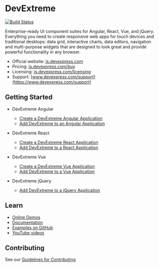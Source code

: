 # DevExtreme

[![Build Status](https://devextreme-ci.devexpress.com/api/badges/DevExpress/DevExtreme/status.svg?branch=20_1)](https://devextreme-ci.devexpress.com/DevExpress/DevExtreme)

Enterprise-ready UI component suites for Angular, React, Vue, and jQuery. Everything you need to create responsive web apps for touch devices and traditional desktops: data grid, interactive charts, data editors, navigation and multi-purpose widgets that are designed to look great and provide powerful functionality in any browser.

- Official website: [js.devexpress.com](https://js.devexpress.com)
- Pricing: [js.devexpress.com/buy](https://js.devexpress.com/Buy)
- Licensing: [js.devexpress.com/licensing](https://js.devexpress.com/Licensing)
- Support: [www.devexpress.com/support](https://www.devexpress.com/support)


## Getting Started

- DevExtreme Angular
    - [Create a DevExtreme Angular Application](https://js.devexpress.com/Documentation/Guide/Angular_Components/Getting_Started/Create_a_DevExtreme_Application/)
    - [Add DevExtreme to an Angular Application](https://js.devexpress.com/Documentation/Guide/Angular_Components/Getting_Started/Add_DevExtreme_to_an_Angular_CLI_Application/)

- DevExtreme React
    - [Create a DevExtreme React Application](https://js.devexpress.com/Documentation/Guide/React_Components/Create_a_DevExtreme_Application/)
    - [Add DevExtreme to a React Application](https://js.devexpress.com/Documentation/Guide/React_Components/Add_DevExtreme_to_a_React_Application/)

- DevExtreme Vue
    - [Create a DevExtreme Vue Application](https://js.devexpress.com/Documentation/Guide/Vue_Components/Create_a_DevExtreme_Application/)
    - [Add DevExtreme to a Vue Application](https://js.devexpress.com/Documentation/Guide/Vue_Components/Add_DevExtreme_to_a_Vue_Application/)

- DevExtreme jQuery
    - [Add DevExtreme to a jQuery Application](https://js.devexpress.com/Documentation/Guide/jQuery_Components/Add_DevExtreme_to_a_jQuery_Application/)

## Learn

- [Online Demos](https://js.devexpress.com/Demos/)
- [Documentation](https://js.devexpress.com/Documentation)
- [Examples on GitHub](https://github.com/DevExpress/DevExtreme-examples)
- [YouTube videos](https://www.youtube.com/user/DeveloperExpress/)


## Contributing

See our [Guidelines for Contributing](CONTRIBUTING.md)

